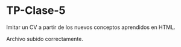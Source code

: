 # TP-Clase-5
Imitar un CV a partir de los nuevos conceptos aprendidos en HTML.

Archivo subido correctamente.
